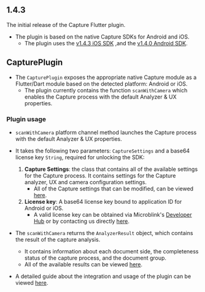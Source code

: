 ## 1.4.3

The initial release of the Capture Flutter plugin.
- The plugin is based on the native Capture SDKs for Android and iOS.
    - The plugin uses the [v1.4.3 iOS SDK](https://github.com/BlinkID/capture-ios/releases/tag/v1.4.3) ,and the [v1.4.0 Android SDK](https://github.com/BlinkID/capture-android/releases/tag/v1.4.0).

## CapturePlugin
- The `CapturePlugin` exposes the appropriate native Capture module as a Flutter/Dart module based on the detected platform: Android or iOS.
    - The plugin currently contains the function `scanWithCamera` which enables the Capture process with the default Analyzer & UX properties.

### Plugin usage
- `scanWithCamera` platform channel method launches the Capture process with the default Analyzer & UX properties.

- It takes the following two parameters: `CaptureSettings` and a base64 license key `String`, required for unlocking the SDK:
    1. **Capture Settings**: the class that contains all of the available settings for the Capture process. It contains settings for the Capture analyzer, UX and camera configuration settings.
        - All of the Capture settings that can be modified, can be viewed [here](https://github.com/BlinkID/capture-flutter/blob/main/Capture/lib/capture_settings.dart).
    2. **License key**: A base64 license key bound to application ID for Android or iOS.
        - A valid license key can be obtained via Microblink's [Developer Hub](https://developer.microblink.com/) or by contacting us directly [here](https://help.microblink.com).

- The `scanWithCamera` returns the `AnalyzerResult` object, which contains the result of the capture analysis. 
    - It contains information about each document side, the completeness status of the capture process, and the document group.
    - All of the available results can be viewed [here](https://github.com/BlinkID/capture-flutter/blob/main/Capture/lib/capture_analyzer_result.dart).
- A detailed guide about the integration and usage of the plugin can be viewed [here](https://github.com/BlinkID/capture-flutter/tree/main?tab=readme-ov-file#integration).
